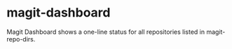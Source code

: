 magit-dashboard
===============

Magit Dashboard shows a one-line status for all repositories listed in magit-repo-dirs.